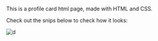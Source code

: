 This is a profile card html page, made with HTML and CSS.

Check out the snips below to check how it looks:

![d](https://github.com/anshgoyalevil/Mentorship/blob/main/TMP2022/Ansh%20Goyal/Week-3-Projects/Project-2/profile-card.PNG)
